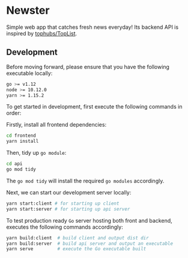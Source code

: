 # Newster

Simple web app that catches fresh news everyday! Its backend API is inspired by [tophubs/TopList](https://github.com/tophubs/TopList).

## Development
Before moving forward, please ensure that you have the following executable locally:

```bash
go >= v1.12
node >= 10.12.0
yarn >= 1.15.2
```

To get started in development, first execute the following commands in order:

Firstly, install all frontend dependencies:
```bash
cd frontend
yarn install
```

Then, tidy up `go module`:
```bash
cd api
go mod tidy
```
The `go mod tidy` will install the required `go modules` accordingly.

Next, we can start our development server locally:
```bash
yarn start:client # for starting up client
yarn start:server # for starting up api server
```

To test production ready `Go` server hosting both front and backend, executes the following commands accordingly:
```bash
yarn build:client  # build client and output dist dir
yarn build:server  # build api server and output an executable
yarn serve         # execute the Go executable built
```
